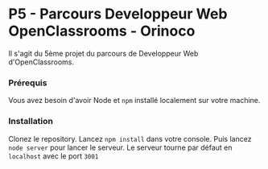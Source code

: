 # P5 - Parcours Developpeur Web OpenClassrooms - Orinoco  #

Il s'agit du 5ème projet du parcours de Developpeur Web d'OpenClassrooms.

### Prérequis ###

Vous avez besoin d'avoir Node et `npm` installé localement sur votre machine.

### Installation ###

Clonez le repository.
Lancez `npm install` dans votre console.
Puis lancez `node server` pour lancer le serveur.
Le serveur tourne par défaut en `localhost` avec le port `3001`
